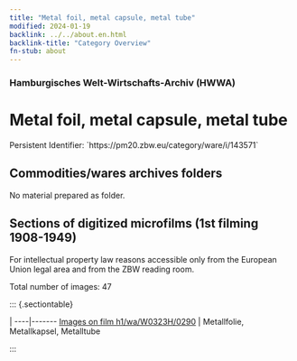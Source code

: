 ```yaml
---
title: "Metal foil, metal capsule, metal tube"
modified: 2024-01-19
backlink: ../../about.en.html
backlink-title: "Category Overview"
fn-stub: about
---
```


### Hamburgisches Welt-Wirtschafts-Archiv (HWWA)

# Metal foil, metal capsule, metal tube

<div class="hint">Persistent Identifier: `https://pm20.zbw.eu/category/ware/i/143571`</div>







## Commodities/wares archives folders





No material prepared as folder.



<a id="filmsections" />

## Sections of digitized microfilms (1st filming 1908-1949)

<p>For intellectual property law reasons accessible only from the European Union legal area and from the ZBW reading room.</p>



<p>Total number of images: 47</p>




::: {.sectiontable}

 | 
----|-------
<a class="btn" href="https://pm20.zbw.eu/film/h1/wa/W0323H/0290" rel="nofollow">Images on film h1/wa/W0323H/0290</a> | Metallfolie, Metallkapsel, Metalltube


:::
















